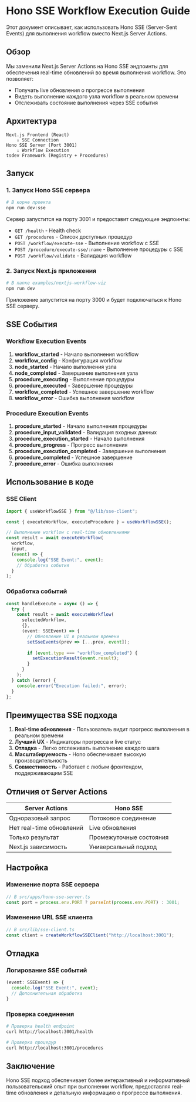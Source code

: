 # Hono SSE Workflow Execution Guide

Этот документ описывает, как использовать Hono SSE (Server-Sent Events) для выполнения workflow вместо Next.js Server Actions.

## Обзор

Мы заменили Next.js Server Actions на Hono SSE эндпоинты для обеспечения real-time обновлений во время выполнения workflow. Это позволяет:

- Получать live обновления о прогрессе выполнения
- Видеть выполнение каждого узла workflow в реальном времени
- Отслеживать состояние выполнения через SSE события

## Архитектура

```
Next.js Frontend (React) 
    ↓ SSE Connection
Hono SSE Server (Port 3001)
    ↓ Workflow Execution
tsdev Framework (Registry + Procedures)
```

## Запуск

### 1. Запуск Hono SSE сервера

```bash
# В корне проекта
npm run dev:sse
```

Сервер запустится на порту 3001 и предоставит следующие эндпоинты:

- `GET /health` - Health check
- `GET /procedures` - Список доступных процедур
- `POST /workflow/execute-sse` - Выполнение workflow с SSE
- `POST /procedure/execute-sse/:name` - Выполнение процедуры с SSE
- `POST /workflow/validate` - Валидация workflow

### 2. Запуск Next.js приложения

```bash
# В папке examples/nextjs-workflow-viz
npm run dev
```

Приложение запустится на порту 3000 и будет подключаться к Hono SSE серверу.

## SSE События

### Workflow Execution Events

1. **workflow_started** - Начало выполнения workflow
2. **workflow_config** - Конфигурация workflow
3. **node_started** - Начало выполнения узла
4. **node_completed** - Завершение выполнения узла
5. **procedure_executing** - Выполнение процедуры
6. **procedure_executed** - Завершение процедуры
7. **workflow_completed** - Успешное завершение workflow
8. **workflow_error** - Ошибка выполнения workflow

### Procedure Execution Events

1. **procedure_started** - Начало выполнения процедуры
2. **procedure_input_validated** - Валидация входных данных
3. **procedure_execution_started** - Начало выполнения
4. **procedure_progress** - Прогресс выполнения
5. **procedure_execution_completed** - Завершение выполнения
6. **procedure_completed** - Успешное завершение
7. **procedure_error** - Ошибка выполнения

## Использование в коде

### SSE Client

```typescript
import { useWorkflowSSE } from "@/lib/sse-client";

const { executeWorkflow, executeProcedure } = useWorkflowSSE();

// Выполнение workflow с real-time обновлениями
const result = await executeWorkflow(
  workflow,
  input,
  (event) => {
    console.log("SSE Event:", event);
    // Обработка события
  }
);
```

### Обработка событий

```typescript
const handleExecute = async () => {
  try {
    const result = await executeWorkflow(
      selectedWorkflow,
      {},
      (event: SSEEvent) => {
        // Обновление UI в реальном времени
        setSseEvents(prev => [...prev, event]);
        
        if (event.type === "workflow_completed") {
          setExecutionResult(event.result);
        }
      }
    );
  } catch (error) {
    console.error("Execution failed:", error);
  }
};
```

## Преимущества SSE подхода

1. **Real-time обновления** - Пользователь видит прогресс выполнения в реальном времени
2. **Лучший UX** - Индикаторы прогресса и live статус
3. **Отладка** - Легко отслеживать выполнение каждого шага
4. **Масштабируемость** - Hono обеспечивает высокую производительность
5. **Совместимость** - Работает с любым фронтендом, поддерживающим SSE

## Отличия от Server Actions

| Server Actions | Hono SSE |
|----------------|----------|
| Одноразовый запрос | Потоковое соединение |
| Нет real-time обновлений | Live обновления |
| Только результат | Промежуточные состояния |
| Next.js зависимость | Универсальный подход |

## Настройка

### Изменение порта SSE сервера

```typescript
// В src/apps/hono-sse-server.ts
const port = process.env.PORT ? parseInt(process.env.PORT) : 3001;
```

### Изменение URL SSE клиента

```typescript
// В src/lib/sse-client.ts
const client = createWorkflowSSEClient("http://localhost:3001");
```

## Отладка

### Логирование SSE событий

```typescript
(event: SSEEvent) => {
  console.log("SSE Event:", event);
  // Дополнительная обработка
}
```

### Проверка соединения

```bash
# Проверка health endpoint
curl http://localhost:3001/health

# Проверка процедур
curl http://localhost:3001/procedures
```

## Заключение

Hono SSE подход обеспечивает более интерактивный и информативный пользовательский опыт при выполнении workflow, предоставляя real-time обновления и детальную информацию о прогрессе выполнения.